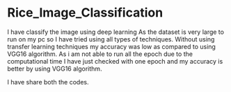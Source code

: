# Rice_Image_Classification

I have classify the image using deep learning 
As the dataset is very large to run on my pc so I have tried using all types of techniques.
Without using transfer learning techniques my accuracy was low as compared to using VGG16 algorithm.
As i am not able to run all the epoch due to the computational time I have just checked with one epoch and my accuracy is better by using VGG16 algorithm.

I have share both the codes.

